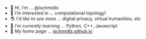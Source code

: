 - 👋 *Hi, I’m* ... @ischmidls
- 👀 *I’m interested in* ... computational topology!
- 🌎 *I'd like to see more* ... digital privacy, virtual humanities, etc
- 🌱 *I’m currently learning* ... Python, C++, Javascript
- 🏡 *My home page* ... [ischmidls.github.io](http://ischmidls.github.io/)
<!--- - 💞️ *I’m looking to collaborate on* ... nothing at the moment --->
<!--- - 📫 *How to reach me* ... please, don't --->

<!---
ischmidls/ischmidls is a ✨ special ✨ repository because its `README.md` (this file) appears on your GitHub profile.
You can click the Preview link to take a look at your changes.
--->
